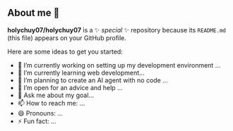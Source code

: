 ## About me 👋


**holychuy07/holychuy07** is a ✨ _special_ ✨ repository because its `README.md` (this file) appears on your GitHub profile.

Here are some ideas to get you started:

- 🔭 I’m currently working on setting up my development environment ...
- 🌱 I’m currently learning web development...
- 👯 I’m planning to create an AI agent with no code ...
- 🤔 I’m open for an advice and help ...
- 💬 Ask me about my goal...
- 📫 How to reach me: ...
- 😄 Pronouns: ...
- ⚡ Fun fact: ...
